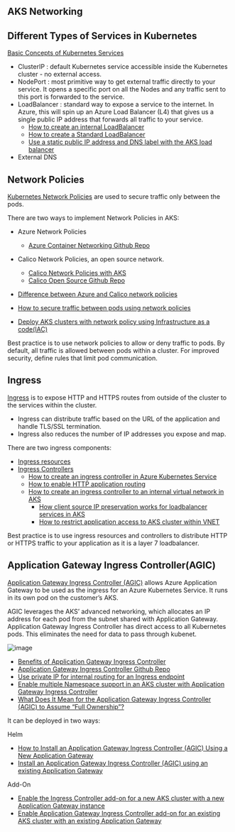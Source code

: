 ## AKS Networking

## Different Types of Services in Kubernetes

[Basic Concepts of Kubernetes Services](https://kubernetes.io/docs/concepts/services-networking/service/)

- ClusterIP : default Kubernetes service accessible inside the Kubernetes cluster - no external access.
- NodePort : most primitive way to get external traffic directly to your service. It opens a specific port on all the Nodes  and any traffic sent to this port is forwarded to the service.
- LoadBalancer : standard way to expose a service to the internet. In Azure, this will spin up an Azure Load Balancer (L4) that gives us a single public IP address that forwards all traffic to your service.
    - [How to create an internal LoadBalancer](https://docs.microsoft.com/en-us/azure/aks/internal-lb)
    - [How to create a Standard LoadBalancer](https://docs.microsoft.com/en-us/azure/aks/load-balancer-standard)
    - [Use a static public IP address and DNS label with the AKS load balancer](https://docs.microsoft.com/en-us/azure/aks/static-ip)
- External DNS
  
## Network Policies

[Kubernetes Network Policies](https://kubernetes.io/docs/concepts/services-networking/network-policies/) are used to secure traffic only between the pods.

There are two ways to implement Network Policies in AKS:

- Azure Network Policies
    - [Azure Container Networking Github Repo](https://github.com/Azure/azure-container-networking/blob/master/README.md)  
    
- Calico Network Policies, an open source network.
    - [Calico Network Policies with AKS](https://cloudblogs.microsoft.com/opensource/2019/10/17/tutorial-calico-network-policies-with-azure-kubernetes-service/)
    - [Calico Open Source Github Repo](https://github.com/projectcalico/calico)  

- [Difference between Azure and Calico network policies](https://docs.microsoft.com/en-us/azure/aks/use-network-policies#differences-between-azure-and-calico-policies-and-their-capabilities)
- [How to secure traffic between pods using network policies](https://docs.microsoft.com/en-us/azure/aks/use-network-policies)
- [Deploy AKS clusters with network policy using Infrastructure as a code(IAC)](https://azure.github.io/PSRule.Rules.Azure/en/rules/Azure.AKS.NetworkPolicy/)
  
Best practice is to use network policies to allow or deny traffic to pods. By default, all traffic is allowed between pods within a cluster. For improved security, define rules that limit pod communication.

## Ingress

[Ingress](https://kubernetes.io/docs/concepts/services-networking/ingress/) is to expose HTTP and HTTPS routes from outside of the cluster to the services within the cluster.

 - Ingress can distribute traffic based on the URL of the application and handle TLS/SSL termination.
 - Ingress also reduces the number of IP addresses you expose and map.
    
 There are two ingress components:
 
 - [Ingress resources](https://docs.microsoft.com/en-us/azure/aks/operator-best-practices-network#ingress-resource)
 - [Ingress Controllers](https://kubernetes.io/docs/concepts/services-networking/ingress-controllers/)
      - [How to create an ingress controller in Azure Kubernetes Service](https://docs.microsoft.com/en-us/azure/aks/ingress-basic?tabs=azure-cli)
      - [How to enable HTTP application routing](https://docs.microsoft.com/en-us/azure/aks/http-application-routing)
      - [How to create an ingress controller to an internal virtual network in AKS](https://docs.microsoft.com/en-us/azure/aks/ingress-internal-ip?tabs=azure-cli)
           - [How client source IP preservation works for loadbalancer services in AKS](https://techcommunity.microsoft.com/t5/fasttrack-for-azure/how-client-source-ip-preservation-works-for-loadbalancer/ba-p/3033722)
           - [How to restrict application access to AKS cluster within VNET ](https://techcommunity.microsoft.com/t5/fasttrack-for-azure/restrict-application-access-in-aks-cluster/ba-p/3017826#)
   
Best practice is to use ingress resources and controllers to distribute HTTP or HTTPS traffic to your application as it is a layer 7 loadbalancer.

## Application Gateway Ingress Controller(AGIC)

[Application Gateway Ingress Controller (AGIC)](https://docs.microsoft.com/en-us/azure/application-gateway/ingress-controller-overview) allows Azure Application Gateway to be used as the ingress for an Azure Kubernetes Service. It runs in its own pod on the customer’s AKS.

AGIC leverages the AKS’ advanced networking, which allocates an IP address for each pod from the subnet shared with Application Gateway. Application Gateway Ingress Controller has direct access to all Kubernetes pods. This eliminates the need for data to pass through kubenet.

![image](https://user-images.githubusercontent.com/83619402/150572133-6e213053-41b3-4d4f-b77c-60295289b14d.png)

- [Benefits of Application Gateway Ingress Controller](https://docs.microsoft.com/azure/azure-monitor/containers/container-insights-log-query)
- [Application Gateway Ingress Controller Github Repo](https://github.com/Azure/application-gateway-kubernetes-ingress?WT.mc_id=docs-azuredevtips-azureappsdev)
- [Use private IP for internal routing for an Ingress endpoint](https://docs.microsoft.com/en-us/azure/application-gateway/ingress-controller-private-ip)
- [Enable multiple Namespace support in an AKS cluster with Application Gateway Ingress Controller](https://docs.microsoft.com/en-us/azure/application-gateway/ingress-controller-multiple-namespace-support)
- [What Does It Mean for the Application Gateway Ingress Controller (AGIC) to Assume “Full Ownership”?](https://techcommunity.microsoft.com/t5/fasttrack-for-azure/what-does-it-mean-for-the-application-gateway-ingress-controller/ba-p/2839051)


It can be deployed in two ways:

Helm
- [How to Install an Application Gateway Ingress Controller (AGIC) Using a New Application Gateway](https://docs.microsoft.com/en-us/azure/application-gateway/ingress-controller-install-new)
- [Install an Application Gateway Ingress Controller (AGIC) using an existing Application Gateway](https://docs.microsoft.com/en-us/azure/application-gateway/ingress-controller-install-existing)

Add-On
- [Enable the Ingress Controller add-on for a new AKS cluster with a new Application Gateway instance](https://docs.microsoft.com/en-us/azure/application-gateway/tutorial-ingress-controller-add-on-new)
- [Enable Application Gateway Ingress Controller add-on for an existing AKS cluster with an existing Application Gateway](https://docs.microsoft.com/en-us/azure/application-gateway/tutorial-ingress-controller-add-on-existing)
